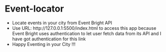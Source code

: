 # Event-locator
<ul>
<li>Locate events in your city from Event Bright API</li>
<li>Use URL: http://127.0.0.1:5500/index.html
to access this app because Event Bright uses authentication to let user fetch data from its API and I have got authentication for this link</li>
<li>Happy Eventing in your City !!!</li>
</ul>

